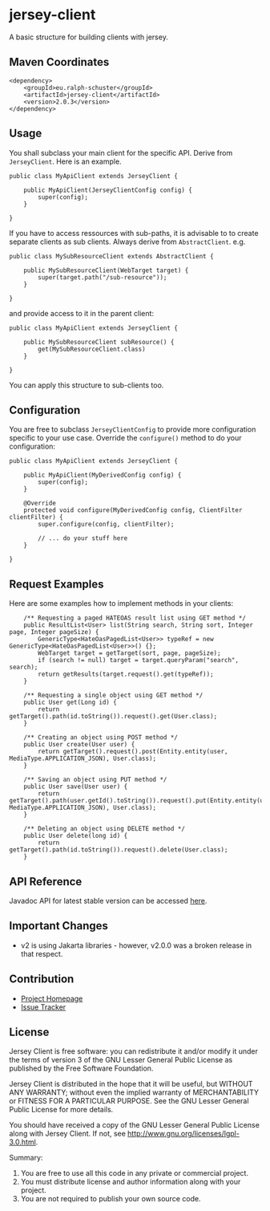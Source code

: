 # jersey-client
A basic structure for building clients with jersey.

## Maven Coordinates

```
<dependency>
	<groupId>eu.ralph-schuster</groupId>
	<artifactId>jersey-client</artifactId>
	<version>2.0.3</version>
</dependency>
```

## Usage
You shall subclass your main client for the specific API. Derive from ``JerseyClient``. Here is an example.

```
public class MyApiClient extends JerseyClient {

	public MyApiClient(JerseyClientConfig config) {
		super(config);
	}
	
}
```

If you have to access ressources with sub-paths, it is advisable to to create separate clients
as sub clients. Always derive from ``AbstractClient``.  e.g.

```
public class MySubResourceClient extends AbstractClient {

	public MySubResourceClient(WebTarget target) {
		super(target.path("/sub-resource"));
	}
	
}
```

and provide access to it in the parent client:

```
public class MyApiClient extends JerseyClient {

	public MySubResourceClient subResource() {
		get(MySubResourceClient.class)
	}
	
}
```

You can apply this structure to sub-clients too.

## Configuration
You are free to subclass ``JerseyClientConfig`` to provide more configuration specific to your use case.
Override the ``configure()`` method to do your configuration:

```
public class MyApiClient extends JerseyClient {

	public MyApiClient(MyDerivedConfig config) {
		super(config);
	}

	@Override
	protected void configure(MyDerivedConfig config, ClientFilter clientFilter) {
		super.configure(config, clientFilter);
		
		// ... do your stuff here
	}
	
}
```
 
## Request Examples

Here are some examples how to implement methods in your clients:

```
	/** Requesting a paged HATEOAS result list using GET method */
	public ResultList<User> list(String search, String sort, Integer page, Integer pageSize) {
		GenericType<HateOasPagedList<User>> typeRef = new GenericType<HateOasPagedList<User>>() {};
		WebTarget target = getTarget(sort, page, pageSize);
		if (search != null) target = target.queryParam("search", search);
		return getResults(target.request().get(typeRef));
	}

	/** Requesting a single object using GET method */
	public User get(Long id) {
		return getTarget().path(id.toString()).request().get(User.class);
	}
	
	/** Creating an object using POST method */
	public User create(User user) {
		return getTarget().request().post(Entity.entity(user, MediaType.APPLICATION_JSON), User.class);
	}
	
	/** Saving an object using PUT method */
	public User save(User user) {
		return getTarget().path(user.getId().toString()).request().put(Entity.entity(user, MediaType.APPLICATION_JSON), User.class);
	}
	
	/** Deleting an object using DELETE method */
	public User delete(long id) {
		return getTarget().path(id.toString()).request().delete(User.class);
	}

```

## API Reference

Javadoc API for latest stable version can be accessed [here](https://www.javadoc.io/doc/eu.ralph-schuster/jersey-client/latest//index.html).

## Important Changes

 * v2 is using Jakarta libraries - however, v2.0.0 was a broken release in that respect.
 
## Contribution

 * [Project Homepage](https://github.com/technicalguru/jersey-client)
 * [Issue Tracker](https://github.com/technicalguru/jersey-client/issues)
  
## License

Jersey Client is free software: you can redistribute it and/or modify it under the terms of version 3 of the GNU 
Lesser General Public  License as published by the Free Software Foundation.

Jersey Client is distributed in the hope that it will be useful, but WITHOUT ANY WARRANTY; without even the implied 
warranty of MERCHANTABILITY or FITNESS FOR A PARTICULAR PURPOSE.  See the GNU Lesser General Public 
License for more details.

You should have received a copy of the GNU Lesser General Public License along with Jersey Client.  If not, see 
<http://www.gnu.org/licenses/lgpl-3.0.html>.

Summary:
 1. You are free to use all this code in any private or commercial project. 
 2. You must distribute license and author information along with your project.
 3. You are not required to publish your own source code.
